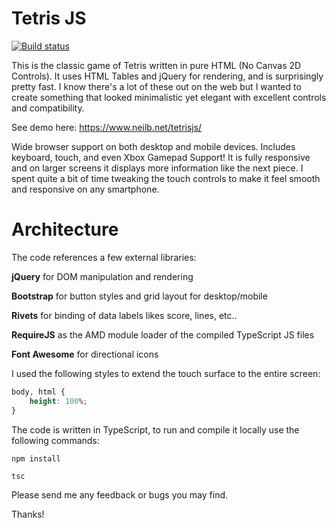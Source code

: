 # Tetris JS
[![Build status](https://neilb.visualstudio.com/Git%20Neil/_apis/build/status/Tetris%20JS%20CI)](https://neilb.visualstudio.com/Git%20Neil/_build/latest?definitionId=5)

This is the classic game of Tetris written in pure HTML (No Canvas 2D Controls). It uses HTML Tables and jQuery for rendering, and is surprisingly pretty fast. I know there's a lot of these out on the web but I wanted to create something that looked minimalistic yet elegant with excellent controls and compatibility.

See demo here: https://www.neilb.net/tetrisjs/

Wide browser support on both desktop and mobile devices. Includes keyboard, touch, and even Xbox Gamepad Support! It is fully responsive and on larger screens it displays more information like the next piece. I spent quite a bit of time tweaking the touch controls to make it feel smooth and responsive on any smartphone.

# Architecture

The code references a few external libraries:

**jQuery** for DOM manipulation and rendering

**Bootstrap** for button styles and grid layout for desktop/mobile

**Rivets** for binding of data labels likes score, lines, etc..

**RequireJS** as the AMD module loader of the compiled TypeScript JS files

**Font Awesome** for directional icons

I used the following styles to extend the touch surface to the entire screen:

```css
body, html {
    height: 100%;
}
```

The code is written in TypeScript, to run and compile it locally use the following commands:

`npm install`

`tsc`

Please send me any feedback or bugs you may find.

Thanks!
